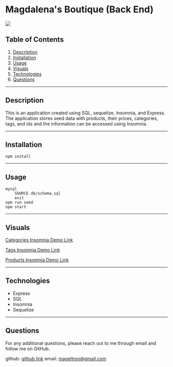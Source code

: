 # Magdalena's Boutique (Back End)

![](https://img.shields.io/badge/License-MIT-white.svg)

## Table of Contents
1. [Description](#description)
2. [Installation](#installation)
3. [Usage](#usage)
4. [Visuals](#visuals)
5. [Technologies](#contributions)
6. [Questions](#questions)

---
## Description
This is an application created using SQL, sequelize, Insomnia, and Express. The application stores seed data with products, their prices, categories, tags, and ids and the information can be accessed using Insomnia. 

---
## Installation
    npm install
    

---
## Usage
    mysql
        SOURCE db/schema.sql
        exit
    npm run seed
    npm start

---
## Visuals
[Categories Insomnia Demo Link](https://youtu.be/J5TiRAVo2QE)

[Tags Insomnia Demo Link](https://youtu.be/SProRou64YA)

[Products Insomnia Demo Link](https://youtu.be/X-y9ByTSpXY)


---
## Technologies
* Express
* SQL
* Insomnia
* Sequelize

---
## Questions
For any additional questions, please reach out to me through email and follow me on GitHub.

github: 
[github link](https://www.github.com/magdalenaperry)
email: 
mageltron@gmail.com